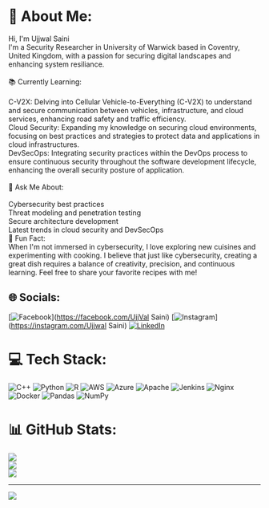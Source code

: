 # 💫 About Me:
Hi, I'm Ujjwal Saini<br>I'm a Security Researcher in University of Warwick based in Coventry, United Kingdom, with a passion for securing digital landscapes and enhancing system resiliance.<br><br>📚 Currently Learning:<br><br>C-V2X: Delving into Cellular Vehicle-to-Everything (C-V2X) to understand and secure communication between vehicles, infrastructure, and cloud services, enhancing road safety and traffic efficiency.<br>Cloud Security: Expanding my knowledge on securing cloud environments, focusing on best practices and strategies to protect data and applications in cloud infrastructures.<br>DevSecOps: Integrating security practices within the DevOps process to ensure continuous security throughout the software development lifecycle, enhancing the overall security posture of application.<br><br>💬 Ask Me About:<br><br>Cybersecurity best practices<br>Threat modeling and penetration testing<br>Secure architecture development<br>Latest trends in cloud security and DevSecOps<br>🎉 Fun Fact:<br>When I'm not immersed in cybersecurity, I love exploring new cuisines and experimenting with cooking. I believe that just like cybersecurity, creating a great dish requires a balance of creativity, precision, and continuous learning. Feel free to share your favorite recipes with me!


## 🌐 Socials:
[![Facebook](https://img.shields.io/badge/Facebook-%231877F2.svg?logo=Facebook&logoColor=white)](https://facebook.com/UjjVal Saini) [![Instagram](https://img.shields.io/badge/Instagram-%23E4405F.svg?logo=Instagram&logoColor=white)](https://instagram.com/Ujjwal Saini) [![LinkedIn](https://img.shields.io/badge/LinkedIn-%230077B5.svg?logo=linkedin&logoColor=white)](https://linkedin.com/in/ujjwal-saini) 

# 💻 Tech Stack:
![C++](https://img.shields.io/badge/c++-%2300599C.svg?style=for-the-badge&logo=c%2B%2B&logoColor=white) ![Python](https://img.shields.io/badge/python-3670A0?style=for-the-badge&logo=python&logoColor=ffdd54) ![R](https://img.shields.io/badge/r-%23276DC3.svg?style=for-the-badge&logo=r&logoColor=white) ![AWS](https://img.shields.io/badge/AWS-%23FF9900.svg?style=for-the-badge&logo=amazon-aws&logoColor=white) ![Azure](https://img.shields.io/badge/azure-%230072C6.svg?style=for-the-badge&logo=microsoftazure&logoColor=white) ![Apache](https://img.shields.io/badge/apache-%23D42029.svg?style=for-the-badge&logo=apache&logoColor=white) ![Jenkins](https://img.shields.io/badge/jenkins-%232C5263.svg?style=for-the-badge&logo=jenkins&logoColor=white) ![Nginx](https://img.shields.io/badge/nginx-%23009639.svg?style=for-the-badge&logo=nginx&logoColor=white) ![Docker](https://img.shields.io/badge/docker-%230db7ed.svg?style=for-the-badge&logo=docker&logoColor=white) ![Pandas](https://img.shields.io/badge/pandas-%23150458.svg?style=for-the-badge&logo=pandas&logoColor=white) ![NumPy](https://img.shields.io/badge/numpy-%23013243.svg?style=for-the-badge&logo=numpy&logoColor=white)
# 📊 GitHub Stats:
![](https://github-readme-stats.vercel.app/api?username=Ujjwal0919&theme=dark&hide_border=false&include_all_commits=false&count_private=false)<br/>
![](https://github-readme-streak-stats.herokuapp.com/?user=Ujjwal0919&theme=dark&hide_border=false)<br/>
![](https://github-readme-stats.vercel.app/api/top-langs/?username=Ujjwal0919&theme=dark&hide_border=false&include_all_commits=false&count_private=false&layout=compact)

---
[![](https://visitcount.itsvg.in/api?id=Ujjwal0919&icon=0&color=0)](https://visitcount.itsvg.in)

<!-- Proudly created with GPRM ( https://gprm.itsvg.in ) -->
